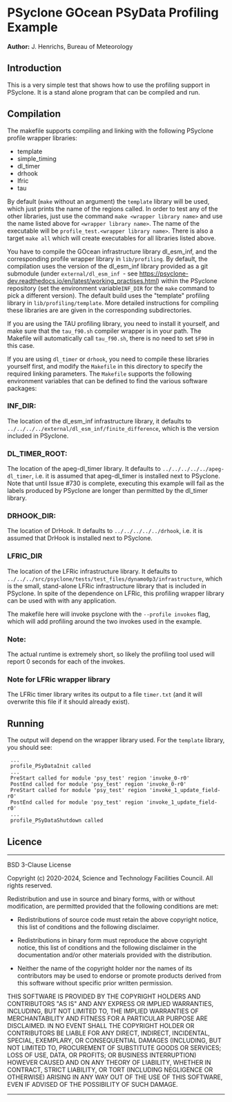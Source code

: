 # PSyclone GOcean PSyData Profiling Example

**Author:** J. Henrichs, Bureau of Meteorology

## Introduction

This is a very simple test that shows how to use the profiling
support in PSyclone. It is a stand alone program that can be compiled
and run. 

## Compilation
The makefile supports compiling and linking with the following PSyclone
profile wrapper libraries:
- template
- simple_timing
- dl_timer
- drhook
- lfric
- tau

By default (``make`` without an argument) the ``template`` library will 
be used, which just prints the name of the regions called.
In order to test any of the other libraries, just use the
command ``make <wrapper library name>`` and use the name listed above
for ``<wrapper library name>``. The name of the executable will be
``profile_test.<wrapper library name>``. There is also a target ``make all``
which will create executables for all libraries listed above.    

You have to compile the GOcean infrastructure library
dl_esm_inf, and the corresponding profile wrapper library in
``lib/profiling``. By default, the compilation uses the version
of the dl_esm_inf library provided as a git submodule (under
``external/dl_esm_inf ``- see
https://psyclone-dev.readthedocs.io/en/latest/working_practises.html)
within the PSyclone repository (set the environment variable``INF_DIR``
for the ``make`` command to pick a different version). The default build
uses the "template" profiling library in ``lib/profiling/template``.
More detailed instructions for compiling these libraries are are given in
the corresponding subdirectories.

If you are using the TAU profiling library, you need to install
it yourself, and make sure that the ``tau_f90.sh`` compiler wrapper
is in your path. The Makefile will automatically call ``tau_f90.sh``, there
is no need to set ``$F90`` in this case.

If you are using ``dl_timer`` or ``drhook``, you need to compile these
libraries yourself first, and modify the ``Makefile`` in this directory
to specify the required linking parameters. The ``Makefile``
supports the following environment variables that can be defined
to find the various software packages:

### INF_DIR:
The location of the dl_esm_inf infrastructure library, it defaults to
``../../../../external/dl_esm_inf/finite_difference``,
which is the version included in PSyclone.
### DL_TIMER_ROOT:
The location of the apeg-dl_timer library. It defaults to
``../../../../../apeg-dl_timer``, i.e. it is assumed that apeg-dl_timer
is installed next to PSyclone.
Note that until Issue #730 is complete, executing this example
will fail as the labels produced by PSyclone are longer than
permitted by the dl_timer library.
### DRHOOK_DIR:
The location of DrHook. It defaults to
``../../../../../drhook``, i.e. it is assumed that DrHook is
installed next to PSyclone.
### LFRIC_DIR
The location of the LFRic infrastructure library. It defaults to
``../../../src/psyclone/tests/test_files/dynamo0p3/infrastructure``,
which is the small, stand-alone LFRic infrastructure library that
is included in PSyclone. In spite of the dependence on LFRic, this
profiling wrapper library can be used with with any application.

The makefile here will invoke psyclone with the ``--profile invokes``
flag, which will add profiling around the two invokes used in the example.

### Note:
The actual runtime is extremely short, so likely the profiling
tool used will report 0 seconds for each of the invokes.

### Note for LFRic wrapper library
The LFRic timer library writes its output to a file ``timer.txt``
(and it will overwrite this file if it should already exist).

## Running
The output will depend on the wrapper library used. For the ``template``
library, you should see:
```
 ...
 profile_PSyDataInit called
 ...
 PreStart called for module 'psy_test' region 'invoke_0-r0'
 PostEnd called for module 'psy_test' region 'invoke_0-r0'
 PreStart called for module 'psy_test' region 'invoke_1_update_field-r0'
 PostEnd called for module 'psy_test' region 'invoke_1_update_field-r0'
 ...  
 profile_PSyDataShutdown called
```

## Licence

-----------------------------------------------------------------------------

BSD 3-Clause License

Copyright (c) 2020-2024, Science and Technology Facilities Council.
All rights reserved.

Redistribution and use in source and binary forms, with or without
modification, are permitted provided that the following conditions are met:

* Redistributions of source code must retain the above copyright notice, this
  list of conditions and the following disclaimer.

* Redistributions in binary form must reproduce the above copyright notice,
  this list of conditions and the following disclaimer in the documentation
  and/or other materials provided with the distribution.

* Neither the name of the copyright holder nor the names of its
  contributors may be used to endorse or promote products derived from
  this software without specific prior written permission.

THIS SOFTWARE IS PROVIDED BY THE COPYRIGHT HOLDERS AND CONTRIBUTORS
"AS IS" AND ANY EXPRESS OR IMPLIED WARRANTIES, INCLUDING, BUT NOT
LIMITED TO, THE IMPLIED WARRANTIES OF MERCHANTABILITY AND FITNESS
FOR A PARTICULAR PURPOSE ARE DISCLAIMED. IN NO EVENT SHALL THE
COPYRIGHT HOLDER OR CONTRIBUTORS BE LIABLE FOR ANY DIRECT, INDIRECT,
INCIDENTAL, SPECIAL, EXEMPLARY, OR CONSEQUENTIAL DAMAGES (INCLUDING,
BUT NOT LIMITED TO, PROCUREMENT OF SUBSTITUTE GOODS OR SERVICES;
LOSS OF USE, DATA, OR PROFITS; OR BUSINESS INTERRUPTION) HOWEVER
CAUSED AND ON ANY THEORY OF LIABILITY, WHETHER IN CONTRACT, STRICT
LIABILITY, OR TORT (INCLUDING NEGLIGENCE OR OTHERWISE) ARISING IN
ANY WAY OUT OF THE USE OF THIS SOFTWARE, EVEN IF ADVISED OF THE
POSSIBILITY OF SUCH DAMAGE.

------------------------------------------------------------------------------
